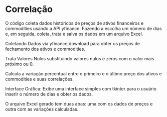 # Correlação
O código coleta dados históricos de preços de ativos financeiros e commodities usando a API yfinance. Fazendo a escolha um número de dias e, em seguida, coleta, trata e salva os dados em um arquivo Excel.

Coletando Dados via yfinance.download para obter os preços de fechamento dos ativos e commodities.

Trata Valores Nulos substituindo valores nulos e zeros com o valor mais próximo ou 0.

Calcula a variação percentual entre o primeiro e o último preço dos ativos e commodities e suas correlações.

Interface Gráfica: Exibe uma interface simples com tkinter para o usuário inserir o número de dias e obter os dados.

O arquivo Excel gerado tem duas abas: uma com os dados de preços e outra com as variações calculadas.
